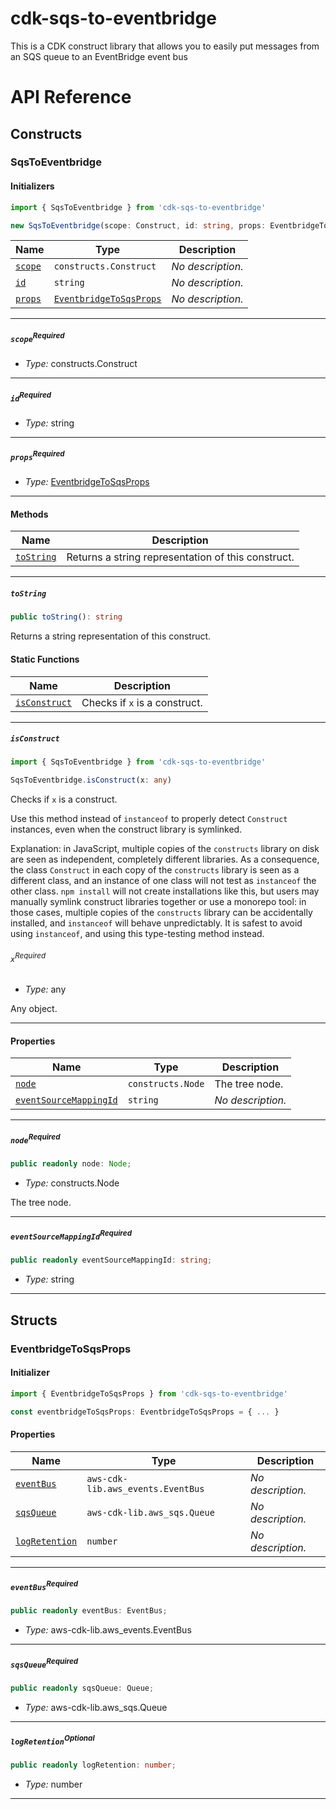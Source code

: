 # cdk-sqs-to-eventbridge

This is a CDK construct library that allows you to easily put messages from an SQS queue to an EventBridge event bus
# API Reference <a name="API Reference" id="api-reference"></a>

## Constructs <a name="Constructs" id="Constructs"></a>

### SqsToEventbridge <a name="SqsToEventbridge" id="cdk-sqs-to-eventbridge.SqsToEventbridge"></a>

#### Initializers <a name="Initializers" id="cdk-sqs-to-eventbridge.SqsToEventbridge.Initializer"></a>

```typescript
import { SqsToEventbridge } from 'cdk-sqs-to-eventbridge'

new SqsToEventbridge(scope: Construct, id: string, props: EventbridgeToSqsProps)
```

| **Name** | **Type** | **Description** |
| --- | --- | --- |
| <code><a href="#cdk-sqs-to-eventbridge.SqsToEventbridge.Initializer.parameter.scope">scope</a></code> | <code>constructs.Construct</code> | *No description.* |
| <code><a href="#cdk-sqs-to-eventbridge.SqsToEventbridge.Initializer.parameter.id">id</a></code> | <code>string</code> | *No description.* |
| <code><a href="#cdk-sqs-to-eventbridge.SqsToEventbridge.Initializer.parameter.props">props</a></code> | <code><a href="#cdk-sqs-to-eventbridge.EventbridgeToSqsProps">EventbridgeToSqsProps</a></code> | *No description.* |

---

##### `scope`<sup>Required</sup> <a name="scope" id="cdk-sqs-to-eventbridge.SqsToEventbridge.Initializer.parameter.scope"></a>

- *Type:* constructs.Construct

---

##### `id`<sup>Required</sup> <a name="id" id="cdk-sqs-to-eventbridge.SqsToEventbridge.Initializer.parameter.id"></a>

- *Type:* string

---

##### `props`<sup>Required</sup> <a name="props" id="cdk-sqs-to-eventbridge.SqsToEventbridge.Initializer.parameter.props"></a>

- *Type:* <a href="#cdk-sqs-to-eventbridge.EventbridgeToSqsProps">EventbridgeToSqsProps</a>

---

#### Methods <a name="Methods" id="Methods"></a>

| **Name** | **Description** |
| --- | --- |
| <code><a href="#cdk-sqs-to-eventbridge.SqsToEventbridge.toString">toString</a></code> | Returns a string representation of this construct. |

---

##### `toString` <a name="toString" id="cdk-sqs-to-eventbridge.SqsToEventbridge.toString"></a>

```typescript
public toString(): string
```

Returns a string representation of this construct.

#### Static Functions <a name="Static Functions" id="Static Functions"></a>

| **Name** | **Description** |
| --- | --- |
| <code><a href="#cdk-sqs-to-eventbridge.SqsToEventbridge.isConstruct">isConstruct</a></code> | Checks if `x` is a construct. |

---

##### `isConstruct` <a name="isConstruct" id="cdk-sqs-to-eventbridge.SqsToEventbridge.isConstruct"></a>

```typescript
import { SqsToEventbridge } from 'cdk-sqs-to-eventbridge'

SqsToEventbridge.isConstruct(x: any)
```

Checks if `x` is a construct.

Use this method instead of `instanceof` to properly detect `Construct`
instances, even when the construct library is symlinked.

Explanation: in JavaScript, multiple copies of the `constructs` library on
disk are seen as independent, completely different libraries. As a
consequence, the class `Construct` in each copy of the `constructs` library
is seen as a different class, and an instance of one class will not test as
`instanceof` the other class. `npm install` will not create installations
like this, but users may manually symlink construct libraries together or
use a monorepo tool: in those cases, multiple copies of the `constructs`
library can be accidentally installed, and `instanceof` will behave
unpredictably. It is safest to avoid using `instanceof`, and using
this type-testing method instead.

###### `x`<sup>Required</sup> <a name="x" id="cdk-sqs-to-eventbridge.SqsToEventbridge.isConstruct.parameter.x"></a>

- *Type:* any

Any object.

---

#### Properties <a name="Properties" id="Properties"></a>

| **Name** | **Type** | **Description** |
| --- | --- | --- |
| <code><a href="#cdk-sqs-to-eventbridge.SqsToEventbridge.property.node">node</a></code> | <code>constructs.Node</code> | The tree node. |
| <code><a href="#cdk-sqs-to-eventbridge.SqsToEventbridge.property.eventSourceMappingId">eventSourceMappingId</a></code> | <code>string</code> | *No description.* |

---

##### `node`<sup>Required</sup> <a name="node" id="cdk-sqs-to-eventbridge.SqsToEventbridge.property.node"></a>

```typescript
public readonly node: Node;
```

- *Type:* constructs.Node

The tree node.

---

##### `eventSourceMappingId`<sup>Required</sup> <a name="eventSourceMappingId" id="cdk-sqs-to-eventbridge.SqsToEventbridge.property.eventSourceMappingId"></a>

```typescript
public readonly eventSourceMappingId: string;
```

- *Type:* string

---


## Structs <a name="Structs" id="Structs"></a>

### EventbridgeToSqsProps <a name="EventbridgeToSqsProps" id="cdk-sqs-to-eventbridge.EventbridgeToSqsProps"></a>

#### Initializer <a name="Initializer" id="cdk-sqs-to-eventbridge.EventbridgeToSqsProps.Initializer"></a>

```typescript
import { EventbridgeToSqsProps } from 'cdk-sqs-to-eventbridge'

const eventbridgeToSqsProps: EventbridgeToSqsProps = { ... }
```

#### Properties <a name="Properties" id="Properties"></a>

| **Name** | **Type** | **Description** |
| --- | --- | --- |
| <code><a href="#cdk-sqs-to-eventbridge.EventbridgeToSqsProps.property.eventBus">eventBus</a></code> | <code>aws-cdk-lib.aws_events.EventBus</code> | *No description.* |
| <code><a href="#cdk-sqs-to-eventbridge.EventbridgeToSqsProps.property.sqsQueue">sqsQueue</a></code> | <code>aws-cdk-lib.aws_sqs.Queue</code> | *No description.* |
| <code><a href="#cdk-sqs-to-eventbridge.EventbridgeToSqsProps.property.logRetention">logRetention</a></code> | <code>number</code> | *No description.* |

---

##### `eventBus`<sup>Required</sup> <a name="eventBus" id="cdk-sqs-to-eventbridge.EventbridgeToSqsProps.property.eventBus"></a>

```typescript
public readonly eventBus: EventBus;
```

- *Type:* aws-cdk-lib.aws_events.EventBus

---

##### `sqsQueue`<sup>Required</sup> <a name="sqsQueue" id="cdk-sqs-to-eventbridge.EventbridgeToSqsProps.property.sqsQueue"></a>

```typescript
public readonly sqsQueue: Queue;
```

- *Type:* aws-cdk-lib.aws_sqs.Queue

---

##### `logRetention`<sup>Optional</sup> <a name="logRetention" id="cdk-sqs-to-eventbridge.EventbridgeToSqsProps.property.logRetention"></a>

```typescript
public readonly logRetention: number;
```

- *Type:* number

---



